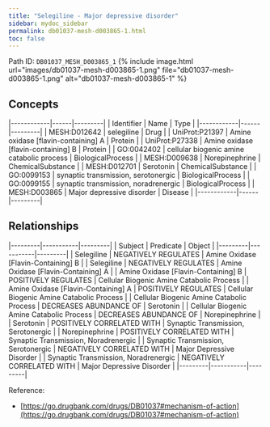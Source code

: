 ```yaml
---
title: "Selegiline - Major depressive disorder"
sidebar: mydoc_sidebar
permalink: db01037-mesh-d003865-1.html
toc: false 
---
```



Path ID: `DB01037_MESH_D003865_1`
{% include image.html url="images/db01037-mesh-d003865-1.png" file="db01037-mesh-d003865-1.png" alt="db01037-mesh-d003865-1" %}

## Concepts

|------------|------|---------|
| Identifier | Name | Type    |
|------------|------|---------|
| MESH:D012642 | selegiline | Drug |
| UniProt:P21397 | Amine oxidase [flavin-containing] A | Protein |
| UniProt:P27338 | Amine oxidase [flavin-containing] B | Protein |
| GO:0042402 | cellular biogenic amine catabolic process | BiologicalProcess |
| MESH:D009638 | Norepinephrine | ChemicalSubstance |
| MESH:D012701 | Serotonin | ChemicalSubstance |
| GO:0099153 | synaptic transmission, serotonergic | BiologicalProcess |
| GO:0099155 | synaptic transmission, noradrenergic | BiologicalProcess |
| MESH:D003865 | Major depressive disorder | Disease |
|------------|------|---------|

## Relationships

|---------|-----------|---------|
| Subject | Predicate | Object  |
|---------|-----------|---------|
| Selegiline | NEGATIVELY REGULATES | Amine Oxidase [Flavin-Containing] B |
| Selegiline | NEGATIVELY REGULATES | Amine Oxidase [Flavin-Containing] A |
| Amine Oxidase [Flavin-Containing] B | POSITIVELY REGULATES | Cellular Biogenic Amine Catabolic Process |
| Amine Oxidase [Flavin-Containing] A | POSITIVELY REGULATES | Cellular Biogenic Amine Catabolic Process |
| Cellular Biogenic Amine Catabolic Process | DECREASES ABUNDANCE OF | Serotonin |
| Cellular Biogenic Amine Catabolic Process | DECREASES ABUNDANCE OF | Norepinephrine |
| Serotonin | POSITIVELY CORRELATED WITH | Synaptic Transmission, Serotonergic |
| Norepinephrine | POSITIVELY CORRELATED WITH | Synaptic Transmission, Noradrenergic |
| Synaptic Transmission, Serotonergic | NEGATIVELY CORRELATED WITH | Major Depressive Disorder |
| Synaptic Transmission, Noradrenergic | NEGATIVELY CORRELATED WITH | Major Depressive Disorder |
|---------|-----------|---------|

Reference: 
  - [https://go.drugbank.com/drugs/DB01037#mechanism-of-action](https://go.drugbank.com/drugs/DB01037#mechanism-of-action)
